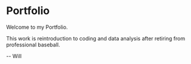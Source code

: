 # Portfolio

Welcome to my Portfolio. 

This work is reintroduction to coding and data analysis after retiring from professional baseball. 

-- Will
